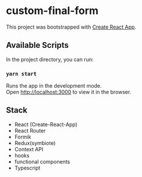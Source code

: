 # custom-final-form
This project was bootstrapped with [Create React App](https://github.com/facebook/create-react-app).

## Available Scripts

In the project directory, you can run:

### `yarn start`

Runs the app in the development mode.<br>
Open [http://localhost:3000](http://localhost:3000) to view it in the browser.

Stack
-----

- React (Create-React-App)
- React Router
- Formik
- Redux(symbiote)
- Context API
- hooks
- functional components
- Typescript
